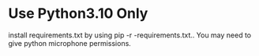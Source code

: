 # Use Python3.10 Only
install requirements.txt by using pip -r -requirements.txt..
You may need to give python microphone permissions.
